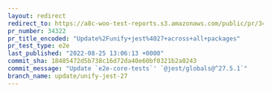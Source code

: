 ```yaml
---
layout: redirect
redirect_to: https://a8c-woo-test-reports.s3.amazonaws.com/public/pr/34322/e2e/index.html
pr_number: 34322
pr_title_encoded: "Update%2Funify+jest%4027+across+all+packages"
pr_test_type: e2e
last_published: "2022-08-25 13:06:13 +0000"
commit_sha: 18485472d5b738c16d72da40e60bf0321b2a0243
commit_message: "Update `e2e-core-tests`' `@jest/globals@^27.5.1`"
branch_name: update/unify-jest-27
---
```


